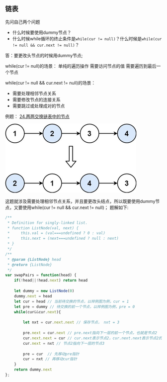 



## 链表

先问自己两个问题
- 什么时候要使用dummy节点？
- 什么时候while循环的终止条件是`while(cur != null)`？什么时候是`while(cur != null && cur.next != null)`？

答：要更改头节点的时候用dummy节点; 

while(cur != null)的场景：
单纯的遍历操作
需要访问节点的值
需要遍历到最后一个节点

while(cur != null && cur.next != null)的场景：
- 需要处理相邻节点关系
- 需要修改节点的连接关系
- 需要跳过或处理成对的节点

例题：
[24.两两交换链表中的节点](https://leetcode.cn/problems/swap-nodes-in-pairs/description/)

![alt text](./image/image.png)

这题就涉及需要处理相邻节点关系，并且要更改头结点，所以既要使用dummy节点，又要使用while(cur != null && cur.next != null)；
题解如下:
```ts
/**
 * Definition for singly-linked list.
 * function ListNode(val, next) {
 *     this.val = (val===undefined ? 0 : val)
 *     this.next = (next===undefined ? null : next)
 * }
 */
/**
 * @param {ListNode} head
 * @return {ListNode}
 */
var swapPairs = function(head) {
    if(!head||!head.next) return head

    let dummy = new ListNode(0)
    dummy.next = head
    let cur = head // 当前待交换的节点，以样例图为例，cur = 1
    let pre = dummy // 待交换的前一个节点，以样例图为例，pre = 0
    while(cur&&cur.next){
        
        let nxt = cur.next.next // 保存节点， nxt = 3

        pre.next = cur.next // pre.next指向下一层的前一个节点，也就是节点2
        cur.next.next = cur // cur.next表示节点2，cur.next.next表示节点2的指向，其指向节点1
        cur.next = nxt // 节点2指向下一层的节点3
        
        pre = cur  // 先移动pre指针
        cur = nxt // 再移动cur指针
    }
    return dummy.next
};
```